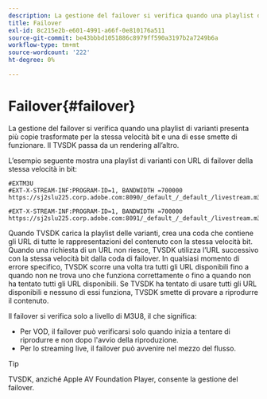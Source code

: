 ```yaml
---
description: La gestione del failover si verifica quando una playlist di varianti presenta più copie trasformate per la stessa velocità bit e una di esse smette di funzionare. Il TVSDK passa da un rendering all’altro.
title: Failover
exl-id: 8c215e2b-e601-4991-a66f-0e810176a511
source-git-commit: be43bbbd1051886c8979ff590a3197b2a7249b6a
workflow-type: tm+mt
source-wordcount: '222'
ht-degree: 0%

---
```


# Failover{#failover}

La gestione del failover si verifica quando una playlist di varianti presenta più copie trasformate per la stessa velocità bit e una di esse smette di funzionare. Il TVSDK passa da un rendering all’altro.

L’esempio seguente mostra una playlist di varianti con URL di failover della stessa velocità in bit:

```
#EXTM3U
#EXT-X-STREAM-INF:PROGRAM-ID=1, BANDWIDTH =700000
https://sj2slu225.corp.adobe.com:8090/_default_/_default_/livestream.m3u8   

#EXT-X-STREAM-INF:PROGRAM-ID=1, BANDWIDTH =700000
https://sj2slu225.corp.adobe.com:8091/_default_/_default_/livestream.m3u8
```

Quando TVSDK carica la playlist delle varianti, crea una coda che contiene gli URL di tutte le rappresentazioni del contenuto con la stessa velocità bit. Quando una richiesta di un URL non riesce, TVSDK utilizza l’URL successivo con la stessa velocità bit dalla coda di failover. In qualsiasi momento di errore specifico, TVSDK scorre una volta tra tutti gli URL disponibili fino a quando non ne trova uno che funziona correttamente o fino a quando non ha tentato tutti gli URL disponibili. Se TVSDK ha tentato di usare tutti gli URL disponibili e nessuno di essi funziona, TVSDK smette di provare a riprodurre il contenuto.

Il failover si verifica solo a livello di M3U8, il che significa:

* Per VOD, il failover può verificarsi solo quando inizia a tentare di riprodurre e non dopo l&#39;avvio della riproduzione.
* Per lo streaming live, il failover può avvenire nel mezzo del flusso.

>[!TIP]
>
>TVSDK, anziché Apple AV Foundation Player, consente la gestione del failover.
